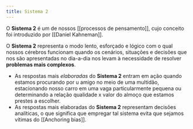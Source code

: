 ```yaml
---
title: Sistema 2
---
```


O **Sistema 2** é um de nossos [[processos de pensamento]], cujo conceito foi introduzido por [[Daniel Kahneman]].

O **Sistema 2** representa o modo lento, esforçado e lógico com o qual nossos cérebros funcionam quando os cenários, situações e decisões que nos são apresentadas no dia-a-dia nos levam à necessidade de resolver **problemas mais complexos**.
- As respostas mais _elaboradas_ do **Sistema 2** entram em ação quando estamos procurando por u amigo no meio de uma multidão, estacionando nosso carro em uma vaga particularmente pequena ou determinando a relação qualidade x valor do almoço que estamos prestes a escolher.
- As respostas mais elaboradas do **Sistema 2** representam decisões analíticas, o que significa que empregar tal sistema evita que sejamos vítimas do [[Anchoring bias]].